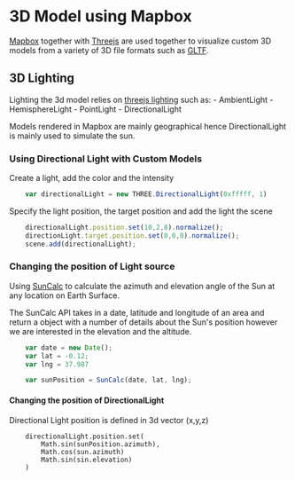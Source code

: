 # 3D Model using Mapbox

[Mapbox](https://docs.mapbox.com/mapbox-gl-js/api/) together with [Threejs](https://threejs.org/) are used together to visualize custom 3D models from a variety of
3D file formats such as [GLTF](https://en.wikipedia.org/wiki/GlTF).

## 3D Lighting

Lighting the 3d model relies on [threejs lighting](https://threejsfundamentals.org/threejs/lessons/threejs-lights.html) such as:
    - AmbientLight
    - HemisphereLight
    - PointLight
    - DirectionalLight

Models rendered in Mapbox are mainly geographical hence DirectionalLight is mainly used to simulate the sun.

### Using Directional Light with Custom Models
Create a light, add the color and the intensity

```javascript
    var directionalLight = new THREE.DirectionalLight(0xfffff, 1)
```
Specify the light position, the target position and add the light the scene

```javascript
    directionalLight.position.set(10,2,8).normalize();
    directionLight.target.position.set(0,0,0).normalize();
    scene.add(directionalLight);
```
### Changing the position of Light source
Using [SunCalc](https://github.com/mourner/suncalc) to calculate the azimuth and elevation angle of the 
Sun at any location on Earth Surface.

The SunCalc API takes in a date, latitude and longitude of an area and return a object with a number of details about the Sun's position however we are interested in the elevation and the altitude.

```javascript
    var date = new Date();
    var lat = -0.12;
    var lng = 37.987

    var sunPosition = SunCalc(date, lat, lng);
```

#### Changing the position of DirectionalLight
Directional Light position is defined in 3d vector (x,y,z)
```
    directionalLight.position.set(
        Math.sin(sunPosition.azimuth),
        Math.cos(sun.azimuth)
        Math.sin(sin.elevation)
    )
```
